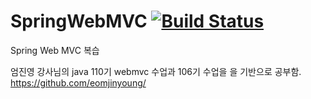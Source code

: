 # SpringWebMVC  [![Build Status](https://travis-ci.org/JeahaOh/SpringWebMVC.svg?branch=master)](https://travis-ci.org/JeahaOh/SpringWebMVC)
Spring Web MVC 복습

엄진영 강사님의 java 110기 webmvc 수업과 106기 수업을 을 기반으로 공부함.
https://github.com/eomjinyoung/


